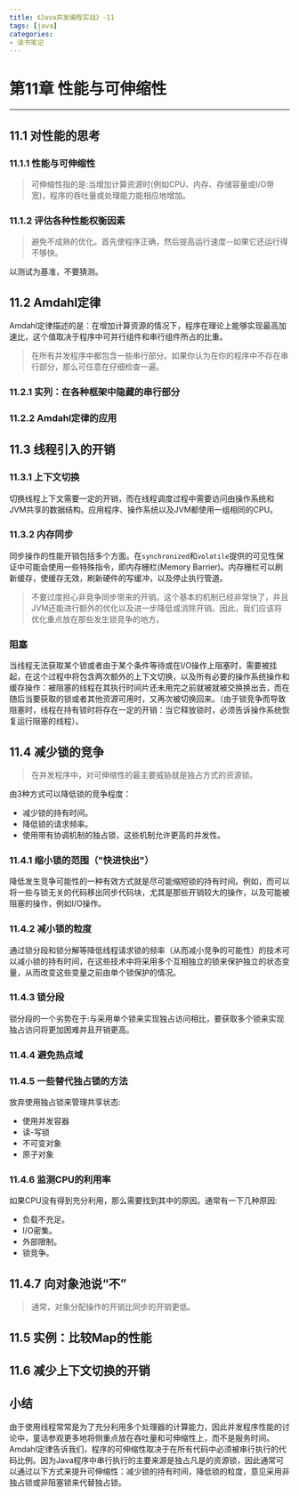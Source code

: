 ```yaml
---
title: 《Java并发编程实战》-11
tags: [java]
categories:
- 读书笔记
---
```


# 第11章 性能与可伸缩性

---

## 11.1 对性能的思考

### 11.1.1 性能与可伸缩性

>可伸缩性指的是:当增加计算资源时(例如CPU、内存、存储容量或I/O带宽)，程序的吞吐量或处理能力能相应地增加。

### 11.1.2 评估各种性能权衡因素

>避免不成熟的优化。首先使程序正确，然后提高运行速度--如果它还运行得不够快。

以测试为基准，不要猜测。

## 11.2 Amdahl定律

Amdahl定律描述的是：在增加计算资源的情况下，程序在理论上能够实现最高加速比，这个值取决于程序中可并行组件和串行组件所占的比重。

>在所有并发程序中都包含一些串行部分。如果你认为在你的程序中不存在串行部分，那么可任意在仔细检查一遍。

### 11.2.1 实列：在各种框架中隐藏的串行部分

### 11.2.2 Amdahl定律的应用

## 11.3 线程引入的开销

### 11.3.1 上下文切换

切换线程上下文需要一定的开销，而在线程调度过程中需要访问由操作系统和JVM共享的数据结构。应用程序、操作系统以及JVM都使用一组相同的CPU。

### 11.3.2 内存同步

同步操作的性能开销包括多个方面。在`synchronized`和`volatile`提供的可见性保证中可能会使用一些特殊指令，即内存栅栏(Memory Barrier)。内存栅栏可以刷新缓存，使缓存无效，刷新硬件的写缓冲，以及停止执行管道。

>不要过度担心非竞争同步带来的开销。这个基本的机制已经非常快了，并且JVM还能进行额外的优化以及进一步降低或消除开销。因此，我们应该将优化重点放在那些发生锁竞争的地方。

### 阻塞

当线程无法获取某个锁或者由于某个条件等待或在I/O操作上阻塞时，需要被挂起，在这个过程中将包含两次额外的上下文切换，以及所有必要的操作系统操作和缓存操作：被阻塞的线程在其执行时间片还未用完之前就被就被交换换出去，而在随后当要获取的锁或者其他资源可用时，又再次被切换回来。（由于锁竞争而导致阻塞时，线程在持有锁时将存在一定的开销：当它释放锁时，必须告诉操作系统恢复运行阻塞的线程）。

## 11.4 减少锁的竞争

>在并发程序中，对可伸缩性的最主要威胁就是独占方式的资源锁。

由3种方式可以降低锁的竞争程度：

* 减少锁的持有时间。
* 降低锁的请求频率。
* 使用带有协调机制的独占锁，这些机制允许更高的并发性。

### 11.4.1 缩小锁的范围（"快进快出"）

降低发生竞争可能性的一种有效方式就是尽可能缩短锁的持有时间。例如，而可以将一些与锁无关的代码移出同步代码块，尤其是那些开销较大的操作，以及可能被阻塞的操作，例如I/O操作。

### 11.4.2 减小锁的粒度

通过锁分段和锁分解等降低线程请求锁的频率（从而减小竞争的可能性）的技术可以减小锁的持有时间，在这些技术中将采用多个互相独立的锁来保护独立的状态变量，从而改变这些变量之前由单个锁保护的情况。

### 11.4.3 锁分段

锁分段的一个劣势在于:与采用单个锁来实现独占访问相比，要获取多个锁来实现独占访问将更加困难并且开销更高。

### 11.4.4 避免热点域

### 11.4.5 一些替代独占锁的方法

放弃使用独占锁来管理共享状态:

* 使用并发容器
* 读-写锁
* 不可变对象
* 原子对象

### 11.4.6 监测CPU的利用率

如果CPU没有得到充分利用，那么需要找到其中的原因。通常有一下几种原因:

* 负载不充足。
* I/O密集。
* 外部限制。
* 锁竞争。

## 11.4.7 向对象池说“不”

>通常，对象分配操作的开销比同步的开销更低。

## 11.5 实例：比较Map的性能

## 11.6 减少上下文切换的开销

## 小结

由于使用线程常常是为了充分利用多个处理器的计算能力，因此并发程序性能的讨论中，童话参观更多地将侧重点放在吞吐量和可伸缩性上，而不是服务时间。Amdahl定律告诉我们，程序的可伸缩性取决于在所有代码中必须被串行执行的代码比例。因为Java程序中串行执行的主要来源是独占凡是的资源锁，因此通常可以通过以下方式来提升可伸缩性：减少锁的持有时间，降低锁的粒度，意见采用非独占锁或非阻塞锁来代替独占锁。
